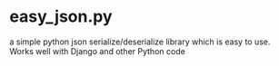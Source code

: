 easy_json.py
============

a simple python json serialize/deserialize library which is easy to use.  Works well with Django and other Python code
